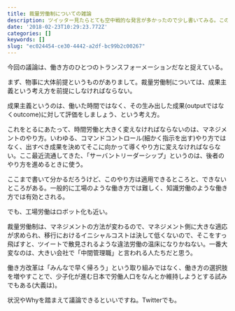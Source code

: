 ```yaml
---
title: 裁量労働制についての雑論
description: ツイッター見たらとても空中戦的な発言が多かったので少し書いてみる。このポストは、国会で審議中のいかなる法案についての賛否を示すものではない
date: '2018-02-23T10:29:23.772Z'
categories: []
keywords: []
slug: "ec024454-ce30-4442-a2df-bc99b2c00267"
---
```

今回の議論は、働き方のひとつのトランスフォーメーションだなと捉えている。

まず、物事に大体前提というものがありまして。裁量労働制については、成果主義という考え方を前提にしなければならない。

成果主義というのは、働いた時間ではなく、その生み出した成果(outputではなくoutcome)に対して評価をしましょう、という考え方。

これをとるにあたって、時間労働と大きく変えなければならないのは、マネジメントのやり方。いわゆる、コマンドコントロール(細かく指示を出す)やり方ではなく、出すべき成果を決めてそこに向かって導くやり方に変えなければならない。ここ最近流通してきた、「サーバントリーダーシップ」というのは、後者のやり方を進めるときに使う。

ここまで書いて分かるだろうけど、このやり方は適用できるところと、できないところがある。一般的に工場のような働き方では難しく、知識労働のような働き方では有効とされる。

でも、工場労働はロボット化も近い。

裁量労働制は、マネジメントの方法が変わるので、マネジメント側に大きな適応が求められ、移行におけるイニシャルコストは決して低くないので、そこをすっ飛ばすと、ツイートで散見されるような違法労働の温床になりかねない。一番大変なのは、大きい会社で「中間管理職」と言われる人たちだと思う。

働き方改革は「みんなで早く帰ろう」という取り組みではなく、働き方の選択肢を増やすことで、少子化が進む日本で労働人口をなんとか維持しようとする試みでもある(大義は)。

状況やWhyを踏まえて議論できるといいですね。Twitterでも。
